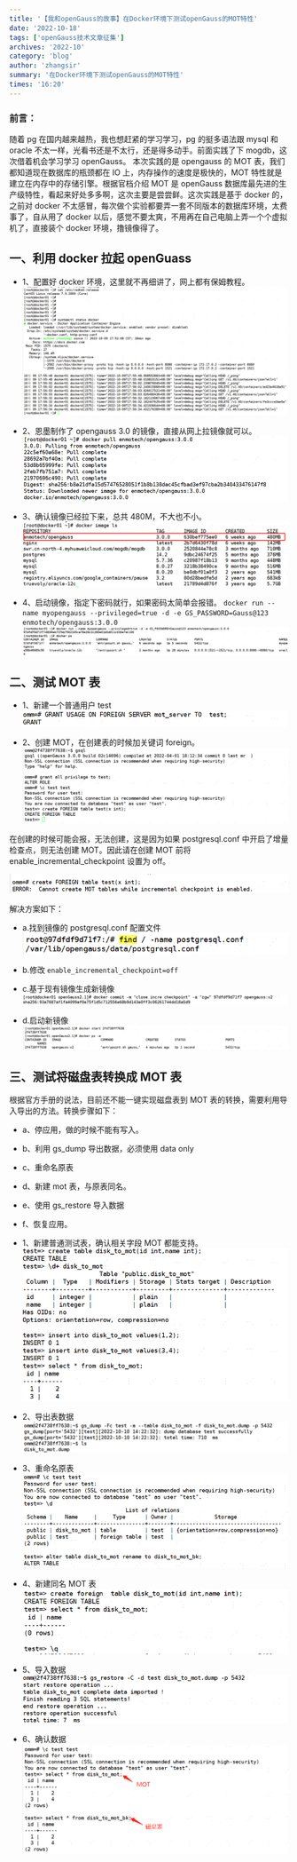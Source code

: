 ```yaml
---
title: '【我和openGauss的故事】在Docker环境下测试openGauss的MOT特性'
date: '2022-10-18'
tags: ['openGauss技术文章征集']
archives: '2022-10'
category: 'blog'
author: 'zhangsir'
summary: '在Docker环境下测试openGauss的MOT特性'
times: '16:20'
---
```


### 前言：

随着 pg 在国内越来越热，我也想赶紧的学习学习，pg 的挺多语法跟 mysql 和 oracle 不太一样，光看书还是不太行，还是得多动手。前面实践了下 mogdb，这次借着机会学习学习 openGauss。 本次实践的是 opengauss 的 MOT 表，我们都知道现在数据库的瓶颈都在 IO 上，内存操作的速度是极快的，MOT 特性就是建立在内存中的存储引擎。根据官档介绍 MOT 是 openGauss 数据库最先进的生产级特性，看起来好处多多啊，这次主要是尝尝鲜。这次实践是基于 docker 的，之前对 docker 不太感冒，每次做个实验都要弄一套不同版本的数据库环境，太费事了，自从用了 docker 以后，感觉不要太爽，不用再在自己电脑上弄一个个虚拟机了，直接装个 docker 环境，撸镜像得了。

## 一、利用 docker 拉起 openGuass

- 1、配置好 docker 环境，这里就不再细讲了，网上都有保姆教程。
  <img src='./images/docker_info.jpg' />

- 2、恩墨制作了 opengauss 3.0 的镜像，直接从网上拉镜像就可以。
  <img src='./images/docker_pull.jpg' />

- 3、确认镜像已经拉下来，总共 480M，不大也不小。
  <img src='./images/docker_iamge.jpg' />

- 4、启动镜像，指定下密码就行，如果密码太简单会报错。
  `docker run --name myopengauss --privileged=true -d -e GS_PASSWORD=Gauss@123 enmotech/opengauss:3.0.0`
  <img src='./images/docker_run.jpg' />

## 二、测试 MOT 表

- 1、新建一个普通用户 test
  <img src='./images/test_user.jpg' />

- 2、创建 MOT，在创建表的时候加关键词 foreign。
  <img src='./images/mot_create.jpg' />

在创建的时候可能会报，无法创建，这是因为如果 postgresql.conf 中开启了增量检查点，则无法创建 MOT。因此请在创建 MOT 前将 enable_incremental_checkpoint 设置为 off。

<img src='./images/mot_create_error.jpg' />

解决方案如下：

- a.找到镜像的 postgresql.conf 配置文件
  <img src='./images/find.jpg' />

- b.修改 `enable_incremental_checkpoint=off`

- c.基于现有镜像生成新镜像
  <img src='./images/commit_image.jpg' />

- d.启动新镜像
  <img src='./images/docker_start.jpg' />

## 三、测试将磁盘表转换成 MOT 表

根据官方手册的说法，目前还不能一键实现磁盘表到 MOT 表的转换，需要利用导入导出的方法。转换步骤如下：

- a、停应用，做的时候不能有写入。
- b、利用 gs_dump 导出数据，必须使用 data only
- c、重命名原表
- d、新建 mot 表，与原表同名。
- e、使用 gs_restore 导入数据
- f、恢复应用。

- 1、新建普通测试表，确认相关字段 MOT 都能支持。
  <img src='./images/mot_test.jpg' />

- 2、导出表数据
  <img src='./images/gs_dump.jpg' />

- 3、重命名原表
  <img src='./images/rename.jpg' />

- 4、新建同名 MOT 表
  <img src='./images/mot_new.jpg' />

- 5、导入数据
  <img src='./images/gs_restore.jpg' />

- 6、确认数据
  <img src='./images/confirm.jpg' />
